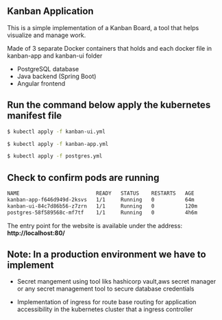 ## Kanban Application

This is a simple implementation of a Kanban Board, a tool that helps visualize and manage work.

Made of 3 separate Docker containers that holds and each docker file in kanban-app and kanban-ui folder

- PostgreSQL database
- Java backend (Spring Boot)
- Angular frontend


## Run the command below apply the kubernetes manifest file 
```bash
$ kubectl apply -f kanban-ui.yml 

```
```bash
$ kubectl apply -f kanban-app.yml 

```
```bash
$ kubectl apply -f postgres.yml 

```
## Check to confirm pods are running

```bash
NAME                         READY   STATUS    RESTARTS   AGE
kanban-app-f646d949d-2ksvs   1/1     Running   0          64m
kanban-ui-84c7d86b56-z7zrn   1/1     Running   0          120m
postgres-58f589568c-mf7tf    1/1     Running   0          4h6m

```
The entry point for the  website is available under the address: **http://localhost:80/**

## Note: In a production environment we have to implement 

* Secret mangement using tool liks hashicorp vault,aws secret manager or any secret management tool to secure database credentials

* Implementation of ingress for route base routing for application accessibility  in the  kubernetes cluster that a ingress controller


